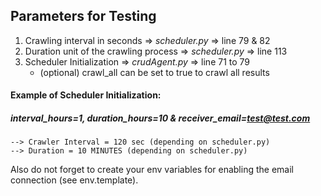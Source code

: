 ## Parameters for Testing

1. Crawling interval in seconds 
=> *scheduler.py* => line 79 & 82
2. Duration unit of the crawling process
=> *scheduler.py* => line 113
3. Scheduler Initialization
=> *crudAgent.py* => line 71 to 79
   - (optional) crawl_all can be set to true to crawl all results
	
#### Example of Scheduler Initialization: 
##### interval_hours=1, duration_hours=10 & receiver_email=test@test.com
    --> Crawler Interval = 120 sec (depending on scheduler.py)
    --> Duration = 10 MINUTES (depending on scheduler.py)

Also do not forget to create your env variables for enabling the email connection (see env.template).

